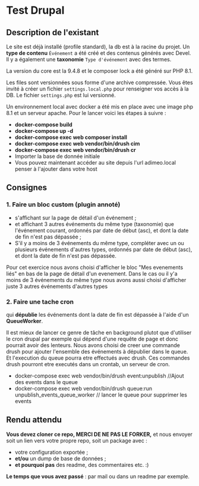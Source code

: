 # Test Drupal

## Description de l'existant
Le site est déjà installé (profile standard), la db est à la racine du projet.
Un **type de contenu** `Événement` a été créé et des contenus générés avec Devel. Il y a également une **taxonomie** `Type d'événement` avec des termes.

La version du core est la 9.4.8 et le composer lock a été généré sur PHP 8.1.

Les files sont versionnées sous forme d'une archive compressée. Vous êtes invité à créer un fichier `settings.local.php` pour renseigner vos accès à la DB. Le fichier `settings.php` est lui versionné.

Un environnement local avec docker a été mis en place avec une image php 8.1 et un serveur apache. Pour le lancer voici les étapes à suivre :
* **docker-compose build**
* **docker-compose up -d**
* **docker-compose exec web composer install**
* **docker-compose exec web vendor/bin/drush cim**
* **docker-compose exec web vendor/bin/drush cr**
* Importer la base de donnée initiale
* Vous pouvez maintenant accéder au site depuis l'url adimeo.local penser à l'ajouter dans votre host

## Consignes

### 1. Faire un bloc custom (plugin annoté)
* s'affichant sur la page de détail d'un événement ;
* et affichant 3 autres événements du même type (taxonomie) que l'événement courant, ordonnés par date de début (asc), et dont la date de fin n'est pas dépassée ;
* S'il y a moins de 3 événements du même type, compléter avec un ou plusieurs événements d'autres types, ordonnés par date de début (asc), et dont la date de fin n'est pas dépassée.


Pour cet exercice nous avons choisi d'afficher le bloc "Mes evenements liés" en bas de la page de détail d'un evenement.
Dans le cas ou il y'a moins de 3 événements du même type nous avons aussi choisi d'afficher juste 3 autres événements d'autres types

### 2. Faire une tache cron
qui **dépublie** les événements dont la date de fin est dépassée à l'aide d'un **QueueWorker**.


Il est mieux de lancer ce genre de tâche en background plutot que d'utiliser le cron drupal par exemple qui dépend d'une requête de page
et donc pourrait avoir des lenteurs.
Nous avons choisi de creer une commande drush pour ajouter l'ensemble des événements à dépublier dans le queue. Et l'execution du queue
pourra etre effectués avec drush. Ces commandes drush pourront etre executés dans un crontab, un serveur de cron.
* docker-compose exec web vendor/bin/drush event:unpublish //Ajout des events dans le queue
* docker-compose exec web vendor/bin/drush queue:run unpublish_events_queue_worker // lancer le queue pour supprimer les events


## Rendu attendu
**Vous devez cloner ce repo, MERCI DE NE PAS LE FORKER,** et nous envoyer soit un lien vers votre propre repo, soit un package avec :

* votre configuration exportée ;
* **et/ou** un dump de base de données ;
* **et pourquoi pas** des readme, des commentaires etc. :)

**Le temps que vous avez passé** : par mail ou dans un readme par exemple.
